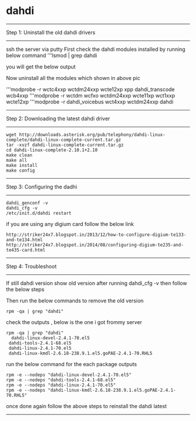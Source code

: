 # dahdi
******************************
Step 1:  Uninstall the old dahdi drivers
******************************
ssh the server via putty 
First check the dahdi modules installed by running below command
'''lsmod | grep dahdi

you will get the below output 




Now uninstall all the modules which shown in above pic

'''modprobe -r wctc4xxp wctdm24xxp wcte12xp xpp dahdi_transcode wcb4xxp
'''modprobe -r wctdm wcfxo wctdm24xxp wcte11xp wct1xxp wcte12xp
'''modprobe -r dahdi_voicebus wct4xxp wctdm24xxp dahdi



******************************
Step 2:  Downloading the latest dahdi driver
******************************
```console
wget http://downloads.asterisk.org/pub/telephony/dahdi-linux-complete/dahdi-linux-complete-current.tar.gz
tar -xvzf dahdi-linux-complete-current.tar.gz
cd dahdi-linux-complete-2.10.1+2.10
make clean
make all
make install
make config
```

******************************
Step 3:  Configuring the dadhi
******************************
```console
dahdi_genconf -v
dahdi_cfg -v
/etc/init.d/dahdi restart
```

if you are using any digium card follow the below link

```console
http://striker24x7.blogspot.in/2013/12/how-to-configure-digium-te133-and-te134.html
http://striker24x7.blogspot.in/2014/08/configuring-digium-te235-and-te435-card.html
```

******************************
Step 4:  Troubleshoot
******************************
If still  dahdi version show old version after running dahdi_cfg -v
then follow the below steps


Then run the below commands to remove the old version
```console
rpm -qa | grep "dahdi"
```

check the outputs , below is the one i got frommy server
```console
rpm -qa | grep "dahdi"
  dahdi-linux-devel-2.4.1-70.el5
 dahdi-tools-2.4.1-68.el5
 dahdi-linux-2.4.1-70.el5
 dahdi-linux-kmdl-2.6.18-238.9.1.el5.goPAE-2.4.1-70.RHL5
```

run the below command for the each package outputs

```console
rpm -e --nodeps "dahdi-linux-devel-2.4.1-70.el5"
rpm -e --nodeps "dahdi-tools-2.4.1-68.el5"
rpm -e --nodeps "dahdi-linux-2.4.1-70.el5"
rpm -e --nodeps "dahdi-linux-kmdl-2.6.18-238.9.1.el5.goPAE-2.4.1-70.RHL5"
```


once done again follow the above steps to reinstall the dahdi latest

**************************
